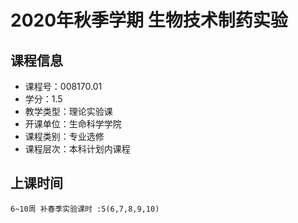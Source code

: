 # 2020年秋季学期 生物技术制药实验 






## 课程信息

- 课程号：008170.01
- 学分：1.5
- 教学类型：理论实验课
- 开课单位：生命科学学院
- 课程类别：专业选修
- 课程层次：本科计划内课程

## 上课时间

```
6~10周 补春季实验课时 :5(6,7,8,9,10)
```

